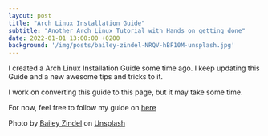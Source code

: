 ```yaml
---
layout: post
title: "Arch Linux Installation Guide"
subtitle: "Another Arch Linux Tutorial with Hands on getting done"
date: 2022-01-01 13:00:00 +0200
background: '/img/posts/bailey-zindel-NRQV-hBF10M-unsplash.jpg'
---
```


I created a Arch Linux Installation Guide some time ago. I keep updating this Guide and a new awesome tips and tricks to it.

I work on converting this guide to this page, but it may take some time.

For now, feel free to follow my guide on [here](http://n0raitor.com/archlinux)


Photo by [Bailey Zindel](https://unsplash.com/@baileyzindel?utm_source=unsplash&utm_medium=referral&utm_content=creditCopyText) on [Unsplash](https://unsplash.com/s/photos/linux?utm_source=unsplash&utm_medium=referral&utm_content=creditCopyText)
  
